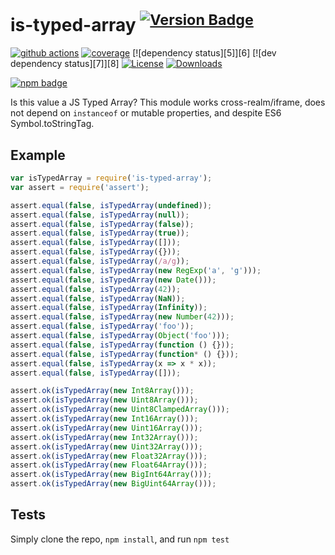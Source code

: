 # is-typed-array <sup>[![Version Badge][npm-version-svg]][package-url]</sup>

[![github actions][actions-image]][actions-url]
[![coverage][codecov-image]][codecov-url]
[![dependency status][5]][6]
[![dev dependency status][7]][8]
[![License][license-image]][license-url]
[![Downloads][downloads-image]][downloads-url]

[![npm badge][npm-badge-png]][package-url]

Is this value a JS Typed Array? This module works cross-realm/iframe, does not depend on `instanceof` or mutable properties, and despite ES6 Symbol.toStringTag.

## Example

```js
var isTypedArray = require('is-typed-array');
var assert = require('assert');

assert.equal(false, isTypedArray(undefined));
assert.equal(false, isTypedArray(null));
assert.equal(false, isTypedArray(false));
assert.equal(false, isTypedArray(true));
assert.equal(false, isTypedArray([]));
assert.equal(false, isTypedArray({}));
assert.equal(false, isTypedArray(/a/g));
assert.equal(false, isTypedArray(new RegExp('a', 'g')));
assert.equal(false, isTypedArray(new Date()));
assert.equal(false, isTypedArray(42));
assert.equal(false, isTypedArray(NaN));
assert.equal(false, isTypedArray(Infinity));
assert.equal(false, isTypedArray(new Number(42)));
assert.equal(false, isTypedArray('foo'));
assert.equal(false, isTypedArray(Object('foo')));
assert.equal(false, isTypedArray(function () {}));
assert.equal(false, isTypedArray(function* () {}));
assert.equal(false, isTypedArray(x => x * x));
assert.equal(false, isTypedArray([]));

assert.ok(isTypedArray(new Int8Array()));
assert.ok(isTypedArray(new Uint8Array()));
assert.ok(isTypedArray(new Uint8ClampedArray()));
assert.ok(isTypedArray(new Int16Array()));
assert.ok(isTypedArray(new Uint16Array()));
assert.ok(isTypedArray(new Int32Array()));
assert.ok(isTypedArray(new Uint32Array()));
assert.ok(isTypedArray(new Float32Array()));
assert.ok(isTypedArray(new Float64Array()));
assert.ok(isTypedArray(new BigInt64Array()));
assert.ok(isTypedArray(new BigUint64Array()));
```

## Tests
Simply clone the repo, `npm install`, and run `npm test`

[package-url]: https://npmjs.org/package/is-typed-array
[npm-version-svg]: https://versionbadg.es/inspect-js/is-typed-array.svg
[deps-svg]: https://david-dm.org/inspect-js/is-typed-array.svg
[deps-url]: https://david-dm.org/inspect-js/is-typed-array
[dev-deps-svg]: https://david-dm.org/inspect-js/is-typed-array/dev-status.svg
[dev-deps-url]: https://david-dm.org/inspect-js/is-typed-array#info=devDependencies
[npm-badge-png]: https://nodei.co/npm/is-typed-array.png?downloads=true&stars=true
[license-image]: https://img.shields.io/npm/l/is-typed-array.svg
[license-url]: LICENSE
[downloads-image]: https://img.shields.io/npm/dm/is-typed-array.svg
[downloads-url]: https://npm-stat.com/charts.html?package=is-typed-array
[codecov-image]: https://codecov.io/gh/inspect-js/is-typed-array/branch/main/graphs/badge.svg
[codecov-url]: https://app.codecov.io/gh/inspect-js/is-typed-array/
[actions-image]: https://img.shields.io/endpoint?url=https://github-actions-badge-u3jn4tfpocch.runkit.sh/inspect-js/is-typed-array
[actions-url]: https://github.com/inspect-js/is-typed-array/actions

